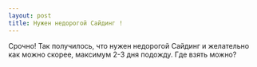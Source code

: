```yaml
---
layout: post 
title: Нужен недорогой Сайдинг ! 
--- 
```

Срочно! Так получилось, что нужен недорогой Сайдинг и желательно как можно скорее, максимум 2-3 дня подожду. Где взять можно?